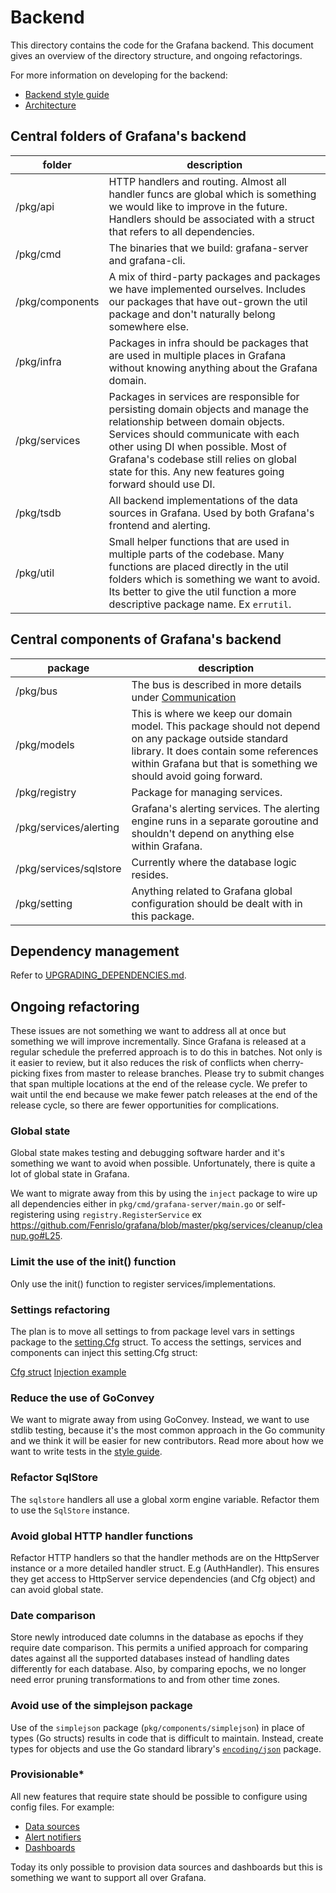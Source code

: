 # Backend

This directory contains the code for the Grafana backend. This document gives an overview of the directory structure, and ongoing refactorings.

For more information on developing for the backend:

- [Backend style guide](/contribute/style-guides/backend.md)
- [Architecture](/contribute/architecture)

## Central folders of Grafana's backend

| folder | description |
| ------- | ----------- |
| /pkg/api | HTTP handlers and routing. Almost all handler funcs are global which is something we would like to improve in the future. Handlers should be associated with a struct that refers to all dependencies. |
| /pkg/cmd | The binaries that we build: grafana-server and grafana-cli. |
| /pkg/components | A mix of third-party packages and packages we have implemented ourselves. Includes our packages that have out-grown the util package and don't naturally belong somewhere else. |
| /pkg/infra | Packages in infra should be packages that are used in multiple places in Grafana without knowing anything about the Grafana domain. |
| /pkg/services | Packages in services are responsible for persisting domain objects and manage the relationship between domain objects. Services should communicate with each other using DI when possible. Most of Grafana's codebase still relies on global state for this. Any new features going forward should use DI. |
| /pkg/tsdb | All backend implementations of the data sources in Grafana. Used by both Grafana's frontend and alerting. |
| /pkg/util | Small helper functions that are used in multiple parts of the codebase. Many functions are placed directly in the util folders which is something we want to avoid. Its better to give the util function a more descriptive package name. Ex `errutil`. |

## Central components of Grafana's backend

| package | description |
| ------- | ----------- |
| /pkg/bus | The bus is described in more details under [Communication](/contribute/architecture/communication.md) |
| /pkg/models | This is where we keep our domain model. This package should not depend on any package outside standard library. It does contain some references within Grafana but that is something we should avoid going forward. |
| /pkg/registry | Package for managing services. |
| /pkg/services/alerting | Grafana's alerting services. The alerting engine runs in a separate goroutine and shouldn't depend on anything else within Grafana. |
| /pkg/services/sqlstore | Currently where the database logic resides. |
| /pkg/setting | Anything related to Grafana global configuration should be dealt with in this package. |

## Dependency management

Refer to [UPGRADING_DEPENDENCIES.md](https://github.com/Fenrislo/grafana/blob/master/UPGRADING_DEPENDENCIES.md).

## Ongoing refactoring

These issues are not something we want to address all at once but something we will improve incrementally. Since Grafana is released at a regular schedule the preferred approach is to do this in batches. Not only is it easier to review, but it also reduces the risk of conflicts when cherry-picking fixes from master to release branches. Please try to submit changes that span multiple locations at the end of the release cycle. We prefer to wait until the end because we make fewer patch releases at the end of the release cycle, so there are fewer opportunities for complications.

### Global state

Global state makes testing and debugging software harder and it's something we want to avoid when possible. Unfortunately, there is quite a lot of global state in Grafana. 

We want to migrate away from this by using the `inject` package to wire up all dependencies either in `pkg/cmd/grafana-server/main.go` or self-registering using `registry.RegisterService` ex https://github.com/Fenrislo/grafana/blob/master/pkg/services/cleanup/cleanup.go#L25.

### Limit the use of the init() function

Only use the init() function to register services/implementations.

### Settings refactoring

The plan is to move all settings to from package level vars in settings package to the [setting.Cfg](https://github.com/Fenrislo/grafana/blob/df917663e6f358a076ed3daa9b199412e95c11f4/pkg/setting/setting.go#L210) struct. To access the settings, services and components can inject this setting.Cfg struct:

[Cfg struct](https://github.com/Fenrislo/grafana/blob/df917663e6f358a076ed3daa9b199412e95c11f4/pkg/setting/setting.go#L210)
[Injection example](https://github.com/Fenrislo/grafana/blob/df917663e6f358a076ed3daa9b199412e95c11f4/pkg/services/cleanup/cleanup.go#L20)

### Reduce the use of GoConvey

We want to migrate away from using GoConvey. Instead, we want to use stdlib testing, because it's the most common approach in the Go community and we think it will be easier for new contributors. Read more about how we want to write tests in the [style guide](/contribute/style-guides/backend.md).

### Refactor SqlStore

The `sqlstore` handlers all use a global xorm engine variable. Refactor them to use the `SqlStore` instance.

### Avoid global HTTP handler functions

Refactor HTTP handlers so that the handler methods are on the HttpServer instance or a more detailed handler struct. E.g (AuthHandler). This ensures they get access to HttpServer service dependencies (and Cfg object) and can avoid global state.

### Date comparison

Store newly introduced date columns in the database as epochs if they require date comparison. This permits a unified approach for comparing dates against all the supported databases instead of handling dates differently for each database. Also, by comparing epochs, we no longer need error pruning transformations to and from other time zones.

### Avoid use of the simplejson package

Use of the `simplejson` package (`pkg/components/simplejson`) in place of types (Go structs) results in code that is difficult to maintain. Instead, create types for objects and use the Go standard library's [`encoding/json`](https://golang.org/pkg/encoding/json/) package.

### Provisionable*

All new features that require state should be possible to configure using config files. For example:

- [Data sources](https://github.com/Fenrislo/grafana/tree/master/pkg/services/provisioning/datasources)
- [Alert notifiers](https://github.com/Fenrislo/grafana/tree/master/pkg/services/provisioning/notifiers)
- [Dashboards](https://github.com/Fenrislo/grafana/tree/master/pkg/services/provisioning/dashboards)

Today its only possible to provision data sources and dashboards but this is something we want to support all over Grafana.
